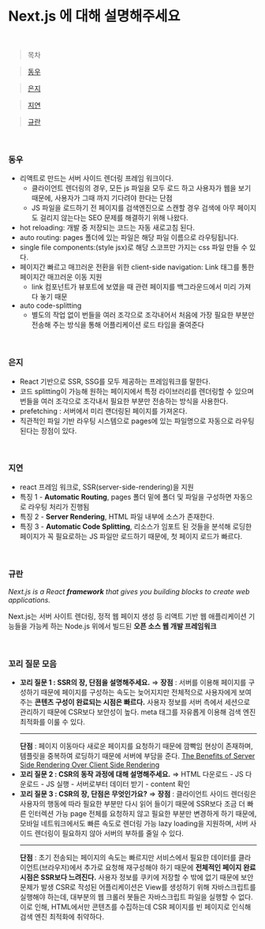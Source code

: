# Next.js 에 대해 설명해주세요

<br />

> 목차

> [동우](#동우)

> [은지](#은지)

> [지연](#지연)

> [규란](규란)

<br />

### 동우

- 리액트로 만드는 서버 사이드 렌더링 프레임 워크이다.
  - 클라이언트 렌더링의 경우, 모든 js 파일을 모두 로드 하고 사용자가 웹을 보기 때문에, 사용자가 그때 까지 기다려야 한다는 단점
  - JS 파일을 로드하기 전 페이지를 검색엔진으로 스캔할 경우 검색에 아무 페이지도 걸리지 않는다는 SEO 문제를 해결하기 위해 나왔다.
- hot reloading: 개발 중 저장되는 코드는 자동 새로고침 된다.
- auto routing: pages 폴더에 있는 파일은 해당 파일 이름으로 라우팅됩니다.
- single file components:(style jsx)로 해당 스코프만 가지는 css 파일 만들 수 있다.
- 페이지간 빠르고 매끄러운 전환을 위한 client-side navigation: Link 태그를 통한 페이지간 매끄러운 이동 지원
  - link 컴포넌트가 뷰포트에 보였을 때 관련 페이지를 백그라운드에서 미리 가져다 놓기 때문
- auto code-splitting
  - 별도의 작업 없이 번들을 여러 조각으로 조각내어서 처음에 가장 필요한 부분만 전송해 주는 방식을 통해 어플리케이션 로드 타임을 줄여준다

<br />

### 은지

- React 기반으로 SSR, SSG를 모두 제공하는 프레임워크를 말한다.
- 코드 splitting이 가능해 원하는 페이지에서 특정 라이브러리를 렌더링할 수 있으며 번들을 여러 조각으로 조각내서 필요한 부분만 전송하는 방식을 사용한다.
- prefetching : 서버에서 미리 랜더링된 페이지를 가져온다.
- 직관적인 파일 기반 라우팅 시스템으로 pages에 있는 파일명으로 자동으로 라우팅된다는 장점이 있다.

<br />

### 지연

- react 프레임 워크로, SSR(server-side-rendering)을 지원
- 특징 1 - **Automatic Routing**, pages 폴더 밑에 폴더 및 파일을 구성하면 자동으로 라우팅 처리가 진행됨
- 특징 2 - **Server Rendering**, HTML 파일 내부에 소스가 존재한다.
- 특징 3 - **Automatic Code Splitting**, 리소스가 임포트 된 것들을 분석해 로딩한 페이지가 꼭 필요로하는 JS 파일만 로드하기 때문에, 첫 페이지 로드가 빠르다.

<br />

### 규란

_Next.js is a React **framework** that gives you building blocks to create web applications._

Next.js는 서버 사이트 렌더링, 정적 웹 페이지 생성 등 리액트 기반 웹 애플리케이션 기능들을 가능케 하는 Node.js 위에서 빌드된 **오픈 소스 웹 개발 프레임워크**

<br />

### 꼬리 질문 모음

- **꼬리 질문 1 : SSR의 장, 단점을 설명해주세요.**
  ⇒
  **장점** : 서버를 이용해 페이지를 구성하기 때문에 페이지를 구성하는 속도는 늦어지지만 전체적으로 사용자에게 보여주는 **콘텐츠 구성이 완료되는 시점은 빠르다.**
  사용자 정보를 서버 측에서 세션으로 관리하기 때문에 CSR보다 보안성이 높다.
  meta 태그를 자유롭게 이용해 검색 엔진 최적화를 이룰 수 있다.
  ***
  **단점** : 페이지 이동마다 새로운 페이지를 요청하기 때문에 깜빡임 현상이 존재하며, 템플릿을 중복하여 로딩하기 때문에 서버에 부담을 준다.
  [The Benefits of Server Side Rendering Over Client Side Rendering](https://medium.com/walmartglobaltech/the-benefits-of-server-side-rendering-over-client-side-rendering-5d07ff2cefe8)
- **꼬리 질문 2 : CSR의 동작 과정에 대해 설명해주세요.**
  ⇒ HTML 다운로드 - JS 다운로드 - JS 실행 - 서버로부터 데이터 받기 - content 확인
- **꼬리 질문 3 : CSR의 장, 단점은 무엇인가요?**
  ⇒
  **장점** : 클라이언트 사이드 렌더링은 사용자의 행동에 따라 필요한 부분만 다시 읽어 들이기 때문에 SSR보다 조금 더 빠른 인터렉션 가능
  page 전체를 요청하지 않고 필요한 부분만 변경하게 하기 때문에, 모바일 네트워크에서도 빠른 속도로 렌더링 가능
  lazy loading을 지원하며, 서버 사이드 렌더링이 필요하지 않아 서버의 부하를 줄일 수 있다.
  ***
  **단점** : 초기 전송되는 페이지의 속도는 빠르지만 서비스에서 필요한 데이터를 클라이언트(브라우저)에서 추가로 요청해 재구성해야 하기 때문에 **전체적인 페이지 완료 시점은 SSR보다 느려진다.**
  사용자 정보를 쿠키에 저장할 수 밖에 없기 때문에 보안 문제가 발생
  CSR로 작성된 어플리케이션은 View를 생성하기 위해 자바스크립트를 실행해야 하는데, 대부분의 웹 크롤러 봇들은 자바스크립트 파일을 실행할 수 없다. 이로 인해, HTML에서만 콘텐츠를 수집하는데 CSR 페이지를 빈 페이지로 인식해 검색 엔진 최적화에 취약하다.
